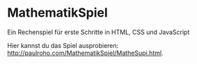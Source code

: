 # MathematikSpiel
Ein Rechenspiel für erste Schritte in HTML, CSS und JavaScript

Hier kannst du das Spiel ausprobieren: http://paulroho.com/MathematikSpiel/MatheSupi.html.
